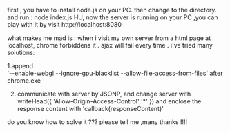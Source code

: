 first , you have to install node.js on your PC.
then change to the directory.
and run :
		node index.js
HU, now the server is running on your PC  ,you can play with it by visit http://localhost:8080




what makes me mad is : when i visit my own server  from a html page  at localhost,
chrome forbiddens it . ajax will fail every time . 
i've tried many solutions:

1.append  
		'--enable-webgl --ignore-gpu-blacklist --allow-file-access-from-files' 
  after chrome.exe 
  
2. communicate with server by JSONP, and change server with 
		writeHead({
			'Allow-Origin-Access-Control':'*'
		})
	and enclose the response content with 'callback(responseContent)'

do you know how to solve it ???  please tell me ,many thanks !!!!
